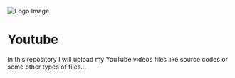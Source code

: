 ![Logo Image](https://i.ibb.co/Y0cjWHS/Logo-Image.png)

# Youtube
In this repository I will upload my YouTube videos files like source codes or some other types of files...
